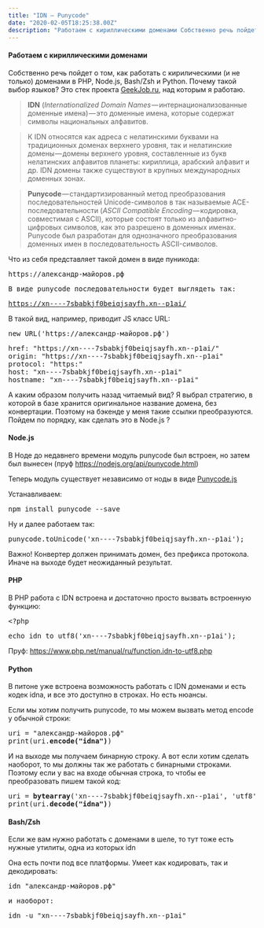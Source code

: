 ```yaml
---
title: "IDN — Punycode"
date: "2020-02-05T18:25:38.00Z"
description: "Работаем с кириллическими доменами Собственно речь пойдет о том, как работать с кирилическими (и не только) доменами в PHP, Node"
---
```


<!--kg-card-begin: html--><h4>Работаем с кириллическими доменами</h4>
<p>Собственно речь пойдет о том, как работать с кирилическими (и не только) доменами в PHP, Node.js, Bash/Zsh и Python. Почему такой выбор языков? Это стек проекта <a href="https://geekjob.ru" target="_blank" rel="noopener noreferrer">GeekJob.ru</a>, над которым я работаю.</p>
<blockquote><p>
<strong>IDN</strong> (<em>Internationalized Domain Names</em> — интернационализованные доменные имена) — это доменные имена, которые содержат символы национальных алфавитов.</p></blockquote>
<blockquote><p>К IDN относятся как адреса с нелатинскими буквами на традиционных доменах верхнего уровня, так и нелатинские домены — домены верхнего уровня, составленные из букв нелатинских алфавитов планеты: кириллица, арабский алфавит и др. IDN домены также существуют в крупных международных доменных зонах.</p></blockquote>
<blockquote><p>
<strong>Punycode</strong> — стандартизированный метод преобразования последовательностей Unicode-символов в так называемые ACE-последовательности (<em>ASCII Compatible Encoding</em> — кодировка, совместимая с ASCII), которые состоят только из алфавитно-цифровых символов, как это разрешено в доменных именах. Punycode был разработан для однозначного преобразования доменных имен в последовательность ASCII-символов.</p></blockquote>
<p>Что из себя представляет такой домен в виде пуникода:</p>
<pre>https://александр-майоров.рф</pre>
<pre>В виде punycode последовательности будет выглядеть так:</pre>
<pre><a href="https://xn----7sbabkjf0beiqjsayfh.xn--p1ai/" target="_blank" rel="noopener noreferrer">https://xn----7sbabkjf0beiqjsayfh.xn--p1ai/</a></pre>
<p>В такой вид, например, приводит JS класс URL:</p>
<pre>new URL('https://александр-майоров.рф')</pre>
<pre>href: "https://xn----7sbabkjf0beiqjsayfh.xn--p1ai/"<br>origin: "https://xn----7sbabkjf0beiqjsayfh.xn--p1ai"<br>protocol: "https:"<br>host: "xn----7sbabkjf0beiqjsayfh.xn--p1ai"<br>hostname: "xn----7sbabkjf0beiqjsayfh.xn--p1ai"</pre>
<p>А каким образом получить назад читаемый вид? Я выбрал стратегию, в которой в базе хранится оригинальное название домена, без конвертации. Поэтому на бэкенде у меня такие ссылки преобразуются. Пойдем по порядку, как сделать это в Node.js ?</p>
<h4>Node.js</h4>
<p>В Ноде до недавнего времени модуль punycode был встроен, но затем был вынесен (пруф <a href="https://nodejs.org/api/punycode.html" target="_blank" rel="noopener noreferrer">https://nodejs.org/api/punycode.html</a>)</p>
<p>Теперь модуль существует независимо от ноды в виде <a href="https://github.com/bestiejs/punycode.js" target="_blank" rel="noopener noreferrer">Punycode.js</a></p>
<p>Устанавливаем:</p>
<pre>npm install punycode --save</pre>
<p>Ну и далее работаем так:</p>
<pre>punycode.toUnicode('xn----7sbabkjf0beiqjsayfh.xn--p1ai');</pre>
<p>Важно! Конвертер должен принимать домен, без префикса протокола. Иначе на выходе будет неожиданный результат.</p>
<h4>PHP</h4>
<p>В PHP работа с IDN встроена и достаточно просто вызвать встроенную функцию:</p>
<pre>&lt;?php</pre>
<pre>echo idn_to_utf8('xn----7sbabkjf0beiqjsayfh.xn--p1ai');</pre>
<p>Пруф: <a href="https://www.php.net/manual/ru/function.idn-to-utf8.php" target="_blank" rel="noopener noreferrer">https://www.php.net/manual/ru/function.idn-to-utf8.php</a></p>
<h4>Python</h4>
<p>В питоне уже встроена возможность работать с IDN доменами и есть кодек idna, и все это доступно в строках. Но есть нюансы.</p>
<p>Если мы хотим получить punycode, то мы можем вызвать метод encode у обычной строки:</p>
<pre>uri = "александр-майоров.рф"<br>print(uri.<strong>encode("idna")</strong>)</pre>
<p>И на выходе мы получаем бинарную строку. А вот если хотим сделать наоборот, то мы должны так же работать с бинарными строками. Поэтому если у вас на входе обычная строка, то чтобы ее преобразовать пишем такой код:</p>
<pre>uri = <strong>bytearray</strong>('xn----7sbabkjf0beiqjsayfh.xn--p1ai', 'utf8')<br>print(uri.<strong>decode("idna")</strong>)</pre>
<h4>Bash/Zsh</h4>
<p>Если же вам нужно работать с доменами в шеле, то тут тоже есть нужные утилиты, одна из которых idn</p>
<p>Она есть почти под все платформы. Умеет как кодировать, так и декодировать:</p>
<pre>idn "александр-майоров.рф"</pre>
<pre>и наоборот:</pre>
<pre>idn -u "xn----7sbabkjf0beiqjsayfh.xn--p1ai"</pre>
<!--kg-card-end: html-->

